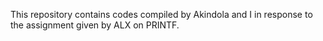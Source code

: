 This repository contains codes compiled by Akindola and I in response to the assignment given by ALX on PRINTF.
